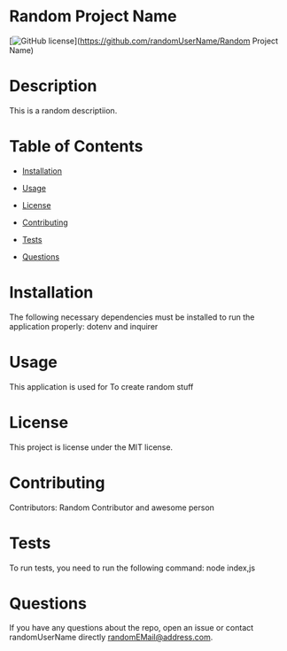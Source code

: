 
# Random Project Name
[![GitHub license](https://img.shields.io/badge/license-MIT-blue.svg)](https://github.com/randomUserName/Random Project Name)

# Description

This is a random descriptiion.

# Table of Contents 

* [Installation](#installation)

* [Usage](#usage)

* [License](#license)

* [Contributing](#contributing)

* [Tests](#tests)

* [Questions](#questions)

# Installation

The following necessary dependencies must be installed to run the application properly: dotenv and inquirer

# Usage

​This application is used for To create random stuff

# License

This project is license under the MIT license.

# Contributing

​Contributors: Random Contributor and awesome person

# Tests

To run tests, you need to run the following command: node index,js

# Questions

If you have any questions about the repo, open an issue or contact randomUserName directly randomEMail@address.com.

